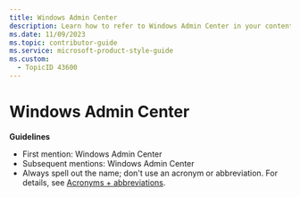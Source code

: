 ```yaml
---
title: Windows Admin Center
description: Learn how to refer to Windows Admin Center in your content.
ms.date: 11/09/2023
ms.topic: contributor-guide
ms.service: microsoft-product-style-guide
ms.custom:
  - TopicID 43600
---
```



# Windows Admin Center

**Guidelines**

- First mention: Windows Admin Center
- Subsequent mentions: Windows Admin Center
- Always spell out the name; don't use an acronym or abbreviation. For details, see [Acronyms + abbreviations](~\acronyms-and-abbreviations.md).

